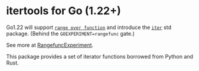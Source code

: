 # itertools for Go (1.22+)

Go1.22 will support [`range over function`](https://github.com/golang/go/issues/61405) and introduce the [`iter`](https://github.com/golang/go/issues/61897) std package.
(Behind the `GOEXPERIMENT=rangefunc` gate.)

See more at [RangefuncExperiment](https://github.com/golang/go/wiki/RangefuncExperiment).

This package provides a set of iterator functions borrowed from Python and Rust.
